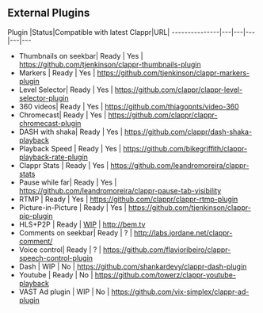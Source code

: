 ## External Plugins

Plugin         |Status|Compatible with latest Clappr|URL|
---------------|---|---|---|---|---

- Thumbnails on seekbar| Ready | Yes | https://github.com/tjenkinson/clappr-thumbnails-plugin
- Markers       | Ready | Yes | https://github.com/tjenkinson/clappr-markers-plugin
- Level Selector| Ready | Yes | https://github.com/clappr/clappr-level-selector-plugin
- 360 videos| Ready | Yes | https://github.com/thiagopnts/video-360
- Chromecast| Ready | Yes | https://github.com/clappr/clappr-chromecast-plugin
- DASH with shaka| Ready | Yes | https://github.com/clappr/dash-shaka-playback
- Playback Speed | Ready | Yes | https://github.com/bikegriffith/clappr-playback-rate-plugin
- Clappr Stats | Ready | Yes | https://github.com/leandromoreira/clappr-stats
- Pause while far| Ready | Yes | https://github.com/leandromoreira/clappr-pause-tab-visibility
- RTMP           | Ready | Yes | https://github.com/clappr/clappr-rtmp-plugin
- Picture-in-Picture | Ready | Yes | https://github.com/tjenkinson/clappr-pip-plugin
- HLS+P2P        | Ready | [WIP](https://github.com/bemtv/clappr-p2phls-plugin/issues/148) | http://bem.tv
- Comments on seekbar| Ready | ? | http://labs.jordane.net/clappr-comment/
- Voice control| Ready | ? | https://github.com/flavioribeiro/clappr-speech-control-plugin
- Dash           | WIP | No | https://github.com/shankardevy/clappr-dash-plugin
- Youtube        | Ready | No | https://github.com/towerz/clappr-youtube-playback
- VAST Ad plugin | WIP | No | https://github.com/vix-simplex/clappr-ad-plugin
